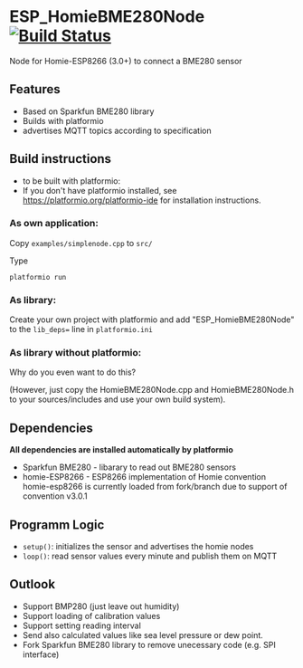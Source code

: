 # ESP_HomieBME280Node [![Build Status](https://travis-ci.org/fablabnbg/ESP_HomieBME280Node.svg?branch=master)](https://travis-ci.org/fablabnbg/ESP_HomieBME280Node)

Node for Homie-ESP8266 (3.0+)  to connect a BME280 sensor

## Features

* Based on Sparkfun BME280 library
* Builds with platformio
* advertises MQTT topics according to specification

## Build instructions

* to be built with platformio:
* If you don't have platformio installed, see https://platformio.org/platformio-ide for installation instructions.

### As own application:

Copy `examples/simplenode.cpp` to `src/`

Type

`platformio run`

### As library:

Create your own project with platformio  and add "ESP_HomieBME280Node" to the `lib_deps=` line in `platformio.ini`

### As library without platformio:

Why do you even want to do this?

(However, just copy the HomieBME280Node.cpp and HomieBME280Node.h to your sources/includes and use your own build system).


## Dependencies

**All dependencies are installed automatically by platformio**

* Sparkfun BME280 - libarary to read out BME280 sensors
* homie-ESP8266  - ESP8266 implementation of Homie convention
   homie-esp8266 is currently loaded from fork/branch due to support of convention v3.0.1

## Programm Logic

* `setup()`: initializes the sensor and advertises the homie nodes
* `loop()`: read sensor values every minute and publish them on MQTT

## Outlook

* Support BMP280 (just leave out humidity)
* Support loading of calibration values
* Support setting reading interval 
* Send also calculated values like sea level pressure or dew point.
* Fork Sparkfun BME280 library to remove unecessary code (e.g. SPI interface)

